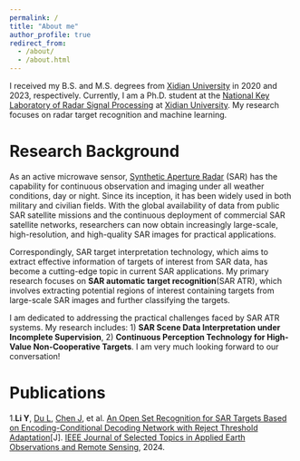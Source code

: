 ```yaml
---
permalink: /
title: "About me"
author_profile: true
redirect_from: 
  - /about/
  - /about.html
---
```

I received my B.S. and M.S. degrees from [Xidian University](https://www.xidian.edu.cn/) in 2020 and 2023, respectively. Currently, I am a Ph.D. student at the [National Key Laboratory of Radar Signal Processing](https://rsp.xidian.edu.cn/) at [Xidian University](https://www.xidian.edu.cn/). My research focuses on radar target recognition and machine learning.


Research Background
======
As an active microwave sensor, [Synthetic Aperture Radar](https://zh.wikipedia.org/wiki/%E5%90%88%E6%88%90%E5%AD%94%E5%BE%84%E9%9B%B7%E8%BE%BE) (SAR) has the capability for continuous observation and imaging under all weather conditions, day or night. Since its inception, it has been widely used in both military and civilian fields. With the global availability of data from public SAR satellite missions and the continuous deployment of commercial SAR satellite networks, researchers can now obtain increasingly large-scale, high-resolution, and high-quality SAR images for practical applications.

Correspondingly, SAR target interpretation technology, which aims to extract effective information of targets of interest from SAR data, has become a cutting-edge topic in current SAR applications. My primary research focuses on **SAR automatic target recognition**(SAR ATR), which involves extracting potential regions of interest containing targets from large-scale SAR images and further classifying the targets.

I am dedicated to addressing the practical challenges faced by SAR ATR systems. My research includes: 1) **SAR Scene Data Interpretation under Incomplete Supervision**, 2) **Continuous Perception Technology for High-Value Non-Cooperative Targets**. I am very much looking forward to our conversation!

Publications
======
1.**Li Y**, [Du L](https://web.xidian.edu.cn/dulan/index.html), [Chen J](https://web.xidian.edu.cn/jianchen/index.html), et al. [An Open Set Recognition for SAR Targets Based on Encoding-Conditional Decoding Network with Reject Threshold Adaptation](https://ieeexplore.ieee.org/abstract/document/10562242)[J]. [IEEE Journal of Selected Topics in Applied Earth Observations and Remote Sensing](https://ieeexplore.ieee.org/xpl/RecentIssue.jsp?punumber=4609443), 2024.

